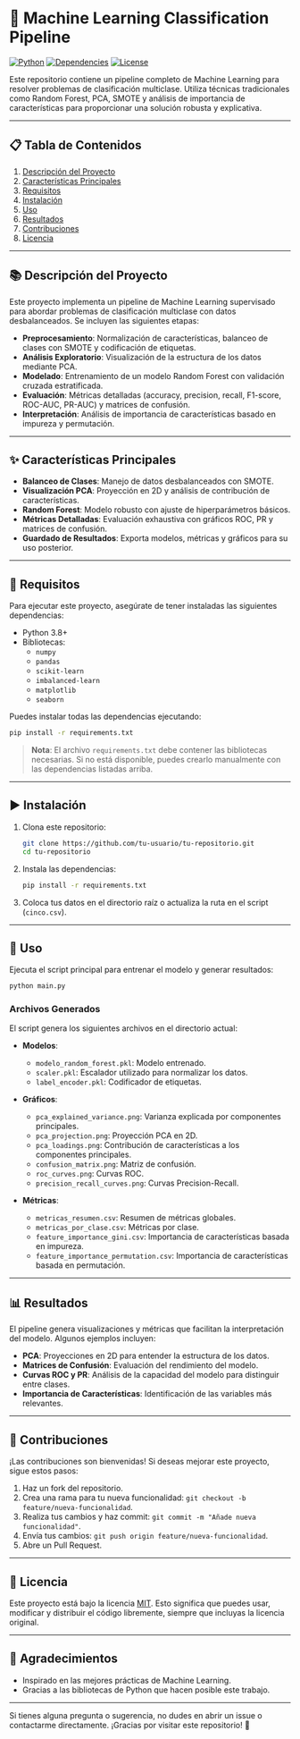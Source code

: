 # 🌳 Machine Learning Classification Pipeline

[![Python](https://img.shields.io/badge/Python-3.8%20|%203.9%20|%203.10-blue)](https://www.python.org/)
[![Dependencies](https://img.shields.io/badge/Dependencies-up%20to%20date-brightgreen)](https://pypi.org/)
[![License](https://img.shields.io/badge/License-MIT-yellow.svg)](https://opensource.org/licenses/MIT)

Este repositorio contiene un pipeline completo de Machine Learning para resolver problemas de clasificación multiclase. Utiliza técnicas tradicionales como Random Forest, PCA, SMOTE y análisis de importancia de características para proporcionar una solución robusta y explicativa.

---

## 📋 Tabla de Contenidos

1. [Descripción del Proyecto](#descripción-del-proyecto)
2. [Características Principales](#características-principales)
3. [Requisitos](#requisitos)
4. [Instalación](#instalación)
5. [Uso](#uso)
6. [Resultados](#resultados)
7. [Contribuciones](#contribuciones)
8. [Licencia](#licencia)

---

## 📚 Descripción del Proyecto

Este proyecto implementa un pipeline de Machine Learning supervisado para abordar problemas de clasificación multiclase con datos desbalanceados. Se incluyen las siguientes etapas:

- **Preprocesamiento**: Normalización de características, balanceo de clases con SMOTE y codificación de etiquetas.
- **Análisis Exploratorio**: Visualización de la estructura de los datos mediante PCA.
- **Modelado**: Entrenamiento de un modelo Random Forest con validación cruzada estratificada.
- **Evaluación**: Métricas detalladas (accuracy, precision, recall, F1-score, ROC-AUC, PR-AUC) y matrices de confusión.
- **Interpretación**: Análisis de importancia de características basado en impureza y permutación.

---

## ✨ Características Principales

- **Balanceo de Clases**: Manejo de datos desbalanceados con SMOTE.
- **Visualización PCA**: Proyección en 2D y análisis de contribución de características.
- **Random Forest**: Modelo robusto con ajuste de hiperparámetros básicos.
- **Métricas Detalladas**: Evaluación exhaustiva con gráficos ROC, PR y matrices de confusión.
- **Guardado de Resultados**: Exporta modelos, métricas y gráficos para su uso posterior.

---

## 🔧 Requisitos

Para ejecutar este proyecto, asegúrate de tener instaladas las siguientes dependencias:

- Python 3.8+
- Bibliotecas:
  - `numpy`
  - `pandas`
  - `scikit-learn`
  - `imbalanced-learn`
  - `matplotlib`
  - `seaborn`

Puedes instalar todas las dependencias ejecutando:

```bash
pip install -r requirements.txt
```

> **Nota**: El archivo `requirements.txt` debe contener las bibliotecas necesarias. Si no está disponible, puedes crearlo manualmente con las dependencias listadas arriba.

---

## ▶️ Instalación

1. Clona este repositorio:

   ```bash
   git clone https://github.com/tu-usuario/tu-repositorio.git
   cd tu-repositorio
   ```

2. Instala las dependencias:

   ```bash
   pip install -r requirements.txt
   ```

3. Coloca tus datos en el directorio raíz o actualiza la ruta en el script (`cinco.csv`).

---

## 🚀 Uso

Ejecuta el script principal para entrenar el modelo y generar resultados:

```bash
python main.py
```

### Archivos Generados

El script genera los siguientes archivos en el directorio actual:

- **Modelos**:
  - `modelo_random_forest.pkl`: Modelo entrenado.
  - `scaler.pkl`: Escalador utilizado para normalizar los datos.
  - `label_encoder.pkl`: Codificador de etiquetas.

- **Gráficos**:
  - `pca_explained_variance.png`: Varianza explicada por componentes principales.
  - `pca_projection.png`: Proyección PCA en 2D.
  - `pca_loadings.png`: Contribución de características a los componentes principales.
  - `confusion_matrix.png`: Matriz de confusión.
  - `roc_curves.png`: Curvas ROC.
  - `precision_recall_curves.png`: Curvas Precision-Recall.

- **Métricas**:
  - `metricas_resumen.csv`: Resumen de métricas globales.
  - `metricas_por_clase.csv`: Métricas por clase.
  - `feature_importance_gini.csv`: Importancia de características basada en impureza.
  - `feature_importance_permutation.csv`: Importancia de características basada en permutación.

---

## 📊 Resultados

El pipeline genera visualizaciones y métricas que facilitan la interpretación del modelo. Algunos ejemplos incluyen:

- **PCA**: Proyecciones en 2D para entender la estructura de los datos.
- **Matrices de Confusión**: Evaluación del rendimiento del modelo.
- **Curvas ROC y PR**: Análisis de la capacidad del modelo para distinguir entre clases.
- **Importancia de Características**: Identificación de las variables más relevantes.

---

## 👥 Contribuciones

¡Las contribuciones son bienvenidas! Si deseas mejorar este proyecto, sigue estos pasos:

1. Haz un fork del repositorio.
2. Crea una rama para tu nueva funcionalidad: `git checkout -b feature/nueva-funcionalidad`.
3. Realiza tus cambios y haz commit: `git commit -m "Añade nueva funcionalidad"`.
4. Envía tus cambios: `git push origin feature/nueva-funcionalidad`.
5. Abre un Pull Request.

---

## 📝 Licencia

Este proyecto está bajo la licencia [MIT](LICENSE). Esto significa que puedes usar, modificar y distribuir el código libremente, siempre que incluyas la licencia original.

---

## 🙏 Agradecimientos

- Inspirado en las mejores prácticas de Machine Learning.
- Gracias a las bibliotecas de Python que hacen posible este trabajo.

---

Si tienes alguna pregunta o sugerencia, no dudes en abrir un issue o contactarme directamente. ¡Gracias por visitar este repositorio! 🚀


